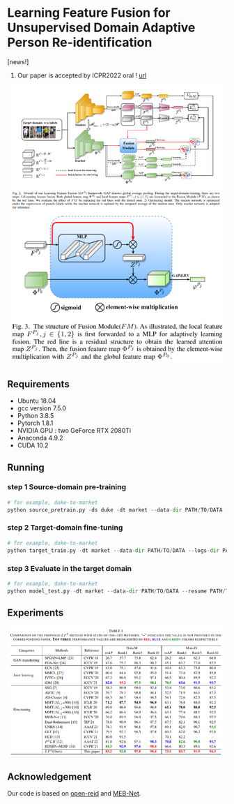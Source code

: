 # Learning Feature Fusion for Unsupervised Domain Adaptive Person Re-identification
[news!]
1. Our paper is accepted by ICPR2022 oral ! [url](www.baidu.com)

<div align="center">
    <img src="figs/fig1.png">  
</div>
<div align="center">
    <img src="figs/fig2.png">  
</div>

## Requirements

- Ubuntu 18.04
- gcc version 7.5.0
- Python 3.8.5
- Pytorch 1.8.1
- NVIDIA GPU : two GeForce RTX 2080Ti
- Anaconda 4.9.2
- CUDA 10.2

## Running

### step 1 Source-domain pre-training

```python
# for example, duke-to-market
python source_pretrain.py -ds duke -dt market --data-dir PATH/TO/DATA --logs-dir PATH/TO/SAVE/CHECKPOINTS
```

### step 2 Target-domain fine-tuning

```python
# for example, duke-to-market
python target_train.py -dt market --data-dir PATH/TO/DATA --logs-dir PATH/TO/SAVE/CHECKPOINTS
```

### step 3 Evaluate in the target domain

```python
# for example, duke-to-market
python model_test.py -dt market --data-dir PATH/TO/DATA --resume PATH/TO/CHECKPOINTS
```


## Experiments

<div align="center">
    <img src="figs/fig3.png">  
</div>



## Acknowledgement

Our code is based on [open-reid](https://github.com/Cysu/open-reid) and [MEB-Net](https://github.com/YunpengZhai/MEB-Net). 


